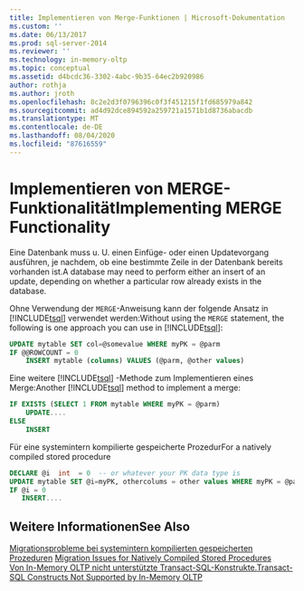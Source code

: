 ```yaml
---
title: Implementieren von Merge-Funktionen | Microsoft-Dokumentation
ms.custom: ''
ms.date: 06/13/2017
ms.prod: sql-server-2014
ms.reviewer: ''
ms.technology: in-memory-oltp
ms.topic: conceptual
ms.assetid: d4bcdc36-3302-4abc-9b35-64ec2b920986
author: rothja
ms.author: jroth
ms.openlocfilehash: 8c2e2d3f0796396c0f3f451215f1fd685979a842
ms.sourcegitcommit: ad4d92dce894592a259721a1571b1d8736abacdb
ms.translationtype: MT
ms.contentlocale: de-DE
ms.lasthandoff: 08/04/2020
ms.locfileid: "87616559"
---
```

# <a name="implementing-merge-functionality"></a><span data-ttu-id="daff5-102">Implementieren von MERGE-Funktionalität</span><span class="sxs-lookup"><span data-stu-id="daff5-102">Implementing MERGE Functionality</span></span>
  <span data-ttu-id="daff5-103">Eine Datenbank muss u. U. einen Einfüge- oder einen Updatevorgang ausführen, je nachdem, ob eine bestimmte Zeile in der Datenbank bereits vorhanden ist.</span><span class="sxs-lookup"><span data-stu-id="daff5-103">A database may need to perform either an insert of an update, depending on whether a particular row already exists in the database.</span></span>  
  
 <span data-ttu-id="daff5-104">Ohne Verwendung der `MERGE`-Anweisung kann der folgende Ansatz in [!INCLUDE[tsql](../../includes/tsql-md.md)] verwendet werden:</span><span class="sxs-lookup"><span data-stu-id="daff5-104">Without using the `MERGE` statement, the following is one approach you can use in [!INCLUDE[tsql](../../includes/tsql-md.md)]:</span></span>  
  
```sql  
UPDATE mytable SET col=@somevalue WHERE myPK = @parm  
IF @@ROWCOUNT = 0  
    INSERT mytable (columns) VALUES (@parm, @other values)  
```  
  
 <span data-ttu-id="daff5-105">Eine weitere [!INCLUDE[tsql](../../includes/tsql-md.md)] -Methode zum Implementieren eines Merge:</span><span class="sxs-lookup"><span data-stu-id="daff5-105">Another [!INCLUDE[tsql](../../includes/tsql-md.md)] method to implement a merge:</span></span>  
  
```sql  
IF EXISTS (SELECT 1 FROM mytable WHERE myPK = @parm)  
    UPDATE....  
ELSE  
    INSERT  
```  
  
 <span data-ttu-id="daff5-106">Für eine systemintern kompilierte gespeicherte Prozedur</span><span class="sxs-lookup"><span data-stu-id="daff5-106">For a natively compiled stored procedure</span></span>  
  
```sql  
DECLARE @i  int  = 0  -- or whatever your PK data type is  
UPDATE mytable SET @i=myPK, othercolums = other values WHERE myPK = @parm  
IF @i = 0  
   INSERT....  
```  
  
## <a name="see-also"></a><span data-ttu-id="daff5-107">Weitere Informationen</span><span class="sxs-lookup"><span data-stu-id="daff5-107">See Also</span></span>  
 <span data-ttu-id="daff5-108">[Migrationsprobleme bei systemintern kompilierten gespeicherten Prozeduren](migration-issues-for-natively-compiled-stored-procedures.md) </span><span class="sxs-lookup"><span data-stu-id="daff5-108">[Migration Issues for Natively Compiled Stored Procedures](migration-issues-for-natively-compiled-stored-procedures.md) </span></span>  
 [<span data-ttu-id="daff5-109">Von In-Memory OLTP nicht unterstützte Transact-SQL-Konstrukte.</span><span class="sxs-lookup"><span data-stu-id="daff5-109">Transact-SQL Constructs Not Supported by In-Memory OLTP</span></span>](transact-sql-constructs-not-supported-by-in-memory-oltp.md)  
  
  
